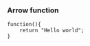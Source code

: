 ### Arrow function 

	function(){
		return "Hello world";
	}
<!--stackedit_data:
eyJoaXN0b3J5IjpbNDMzMDgwNTk2LDEyMTU5ODM4NTJdfQ==
-->